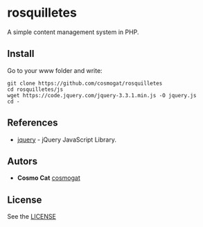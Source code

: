 # rosquilletes
A simple content management system in PHP.

## Install
Go to your www folder and write:
```
git clone https://github.com/cosmogat/rosquilletes
cd rosquilletes/js
wget https://code.jquery.com/jquery-3.3.1.min.js -O jquery.js
cd -
```

## References
* [jquery](https://github.com/jquery/jquery) - jQuery JavaScript Library.

## Autors
* **Cosmo Cat**  [cosmogat](https://github.com/cosmogat)
## License
See the [LICENSE](LICENSE)